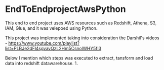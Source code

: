 # EndToEndprojectAwsPython

This end to end project uses AWS resources such as Redshift, Athena, S3, IAM, Glue, and it was velepoed using Python. 

This project was implemented taking into consideration the Darshil's videos - https://www.youtube.com/playlist?list=PLBJe2dFI4sgvavQzL2Hm5CsnoIWHY5fI3

Below I mention which steps was executed to extract, tansform and load data into redshift datawarehouse.
1. 
